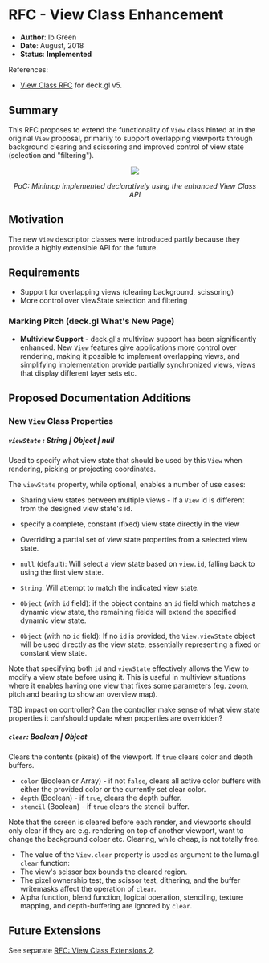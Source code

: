# RFC - View Class Enhancement

* **Author**: Ib Green
* **Date**: August, 2018
* **Status**: **Implemented**

References:
* [View Class RFC](../v5.2/view-class-rfc.md) for deck.gl v5.


## Summary

This RFC proposes to extend the functionality of `View` class hinted at in the original `View` proposal, primarily to support overlapping viewports through background clearing and scissoring and improved control of view state (selection and "filtering").

<div align="center">
  <div>
    <img src="https://raw.github.com/uber-common/deck.gl-data/master/images/docs/minimap.gif" />
    <p><i>PoC: Minimap implemented declaratively using the enhanced View Class API</i></p>
  </div>
</div>


## Motivation

The new `View` descriptor classes were introduced partly because they provide a highly extensible API for the future.


## Requirements

* Support for overlapping views (clearing background, scissoring)
* More control over viewState selection and filtering


### Marking Pitch (deck.gl What's New Page)

* **Multiview Support** - deck.gl's multiview support has been significantly enhanced. New `View` features give applications more control over rendering, making it possible to implement overlapping views, and simplifying implementation provide partially synchronized views, views that display different layer sets etc.


## Proposed Documentation Additions

### New `View` Class Properties


##### `viewState` : String | Object | null

Used to specify what view state that should be used by this `View` when rendering, picking or projecting coordinates.

The `viewState` property, while optional, enables a number of use cases:

* Sharing view states between multiple views - If a `View` id is different from the designed view state's id.
* specify a complete, constant (fixed) view state directly in the view
* Overriding a partial set of view state properties from a selected view state.

* `null` (default): Will select a view state based on `view.id`, falling back to using the first view state.
* `String`: Will attempt to match the indicated 	view state.
* `Object` (with `id` field): if the object contains an `id` field which matches a dynamic view state, the remaining fields will extend the specified dynamic view state.
* `Object` (with no `id` field): If no `id` is provided, the `View.viewState` object will be used directly as the view state, essentially representing a fixed or constant view state.

Note that specifying both `id` and `viewState` effectively allows the View to modify a view state before using it. This is useful in multiview situations where it enables having one view that fixes some parameters (eg. zoom, pitch and bearing to show an overview map).

TBD impact on controller? Can the controller make sense of what view state properties it can/should update when properties are overridden?



##### `clear`: Boolean | Object

Clears the contents (pixels) of the viewport. If `true` clears color and depth buffers.

* `color` (Boolean or Array) - if not `false`, clears all active color buffers with either the provided color or the currently set clear color.
* `depth` (Boolean)  - if `true`, clears the depth buffer.
* `stencil` (Boolean) - if `true` clears the stencil buffer.

Note that the screen is cleared before each render, and viewports should only clear if they are e.g. rendering on top of another viewport, want to change the background coloer etc. Clearing, while cheap, is not totally free.


* The value of the `View.clear` property is used as argument to the luma.gl `clear` function:
* The view's scissor box bounds the cleared region.
* The pixel ownership test, the scissor test, dithering, and the buffer writemasks affect the operation of `clear`.
* Alpha function, blend function, logical operation, stenciling, texture mapping, and depth-buffering are ignored by `clear`.



## Future Extensions

See separate [RFC: View Class Extensions 2]().

